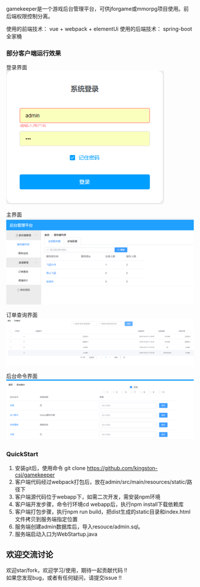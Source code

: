 ﻿gamekeeper是一个游戏后台管理平台，可供jforgame或mmorpg项目使用。前后端权限控制分离。  

使用的前端技术：
vue + webpack + elementUi
使用的后端技术：
spring-boot全家桶

### 部分客户端运行效果
登录界面  
![](/screenshots/login.png "登录界面")  

主界面  
![](/screenshots/main.png "主界面")  

订单查询界面 
![](/screenshots/payOrder.png "订单查询界面 ")  

后台命令界面 
![](/screenshots/adminCmd.png "后台命令界面 ")  


### QuickStart  
1. 安装git后，使用命令 git clone https://github.com/kingston-csj/gamekeeper
2. 客户端代码经过webpack打包后，放在admin/src/main/resources/static/路径下   
3. 客户端源代码位于webapp下，如需二次开发，需安装npm环境
4. 客户端开发步骤，命令行环境cd webapp后，执行npm install下载依赖库  
5. 客户端打包步骤，执行npm run build，把dist生成的static目录和index.html文件拷贝到服务端指定位置  
6. 服务端创建admin数据库后，导入resouce/admin.sql。  
7. 服务端启动入口为WebStartup.java  



## 欢迎交流讨论
欢迎star/fork，欢迎学习/使用，期待一起贡献代码 !!  
如果您发现bug，或者有任何疑问，请提交issue !!   